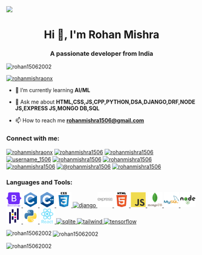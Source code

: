 <img src="https://upload.wikimedia.org/wikipedia/commons/thumb/c/c3/NGC_4414_%28NASA-med%29.jpg/465px-NGC_4414_%28NASA-med%29.jpg](https://t4.ftcdn.net/jpg/03/73/92/35/360_F_373923537_fEL66rwQtOPubK0tye1SOFjWHRM99Eqe.jpg">
<h1 align="center">Hi 👋, I'm Rohan Mishra</h1>
<h3 align="center">A passionate developer from India</h3>

<p align="left"> <img src="https://komarev.com/ghpvc/?username=rohan15062002&label=Profile%20views&color=0e75b6&style=flat" alt="rohan15062002" /> </p>

<p align="left"> <a href="https://twitter.com/rohanmishraonx" target="blank"><img src="https://img.shields.io/twitter/follow/rohanmishraonx?logo=twitter&style=for-the-badge" alt="rohanmishraonx" /></a> </p>

- 🌱 I’m currently learning **AI/ML**

- 💬 Ask me about **HTML,CSS,JS,CPP,PYTHON,DSA,DJANGO,DRF,NODE JS,EXPRESS JS,MONGO DB,SQL**

- 📫 How to reach me **rohanmishra1506@gmail.com**

<h3 align="left">Connect with me:</h3>
<p align="left">
<a href="https://twitter.com/rohanmishraonx" target="blank"><img align="center" src="https://raw.githubusercontent.com/rahuldkjain/github-profile-readme-generator/master/src/images/icons/Social/twitter.svg" alt="rohanmishraonx" height="30" width="40" /></a>
<a href="https://linkedin.com/in/rohanmishra1506" target="blank"><img align="center" src="https://raw.githubusercontent.com/rahuldkjain/github-profile-readme-generator/master/src/images/icons/Social/linked-in-alt.svg" alt="rohanmishra1506" height="30" width="40" /></a>
<a href="https://instagram.com/rohanmishra1506" target="blank"><img align="center" src="https://raw.githubusercontent.com/rahuldkjain/github-profile-readme-generator/master/src/images/icons/Social/instagram.svg" alt="rohanmishra1506" height="30" width="40" /></a>
<a href="https://www.codechef.com/users/username_1506" target="blank"><img align="center" src="https://cdn.jsdelivr.net/npm/simple-icons@3.1.0/icons/codechef.svg" alt="username_1506" height="30" width="40" /></a>
<a href="https://www.hackerrank.com/rohanmishra1506" target="blank"><img align="center" src="https://raw.githubusercontent.com/rahuldkjain/github-profile-readme-generator/master/src/images/icons/Social/hackerrank.svg" alt="rohanmishra1506" height="30" width="40" /></a>
<a href="https://codeforces.com/profile/rohanmishra1506" target="blank"><img align="center" src="https://raw.githubusercontent.com/rahuldkjain/github-profile-readme-generator/master/src/images/icons/Social/codeforces.svg" alt="rohanmishra1506" height="30" width="40" /></a>
<a href="https://www.leetcode.com/rohanmishra1506" target="blank"><img align="center" src="https://raw.githubusercontent.com/rahuldkjain/github-profile-readme-generator/master/src/images/icons/Social/leet-code.svg" alt="rohanmishra1506" height="30" width="40" /></a>
<a href="https://www.hackerearth.com/@rohanmishra1506" target="blank"><img align="center" src="https://raw.githubusercontent.com/rahuldkjain/github-profile-readme-generator/master/src/images/icons/Social/hackerearth.svg" alt="@rohanmishra1506" height="30" width="40" /></a>
<a href="https://auth.geeksforgeeks.org/user/rohanmishra1506" target="blank"><img align="center" src="https://raw.githubusercontent.com/rahuldkjain/github-profile-readme-generator/master/src/images/icons/Social/geeks-for-geeks.svg" alt="rohanmishra1506" height="30" width="40" /></a>
</p>

<h3 align="left">Languages and Tools:</h3>
<p align="left"> <a href="https://getbootstrap.com" target="_blank" rel="noreferrer"> <img src="https://raw.githubusercontent.com/devicons/devicon/master/icons/bootstrap/bootstrap-plain-wordmark.svg" alt="bootstrap" width="40" height="40"/> </a> <a href="https://www.cprogramming.com/" target="_blank" rel="noreferrer"> <img src="https://raw.githubusercontent.com/devicons/devicon/master/icons/c/c-original.svg" alt="c" width="40" height="40"/> </a> <a href="https://www.w3schools.com/cpp/" target="_blank" rel="noreferrer"> <img src="https://raw.githubusercontent.com/devicons/devicon/master/icons/cplusplus/cplusplus-original.svg" alt="cplusplus" width="40" height="40"/> </a> <a href="https://www.w3schools.com/css/" target="_blank" rel="noreferrer"> <img src="https://raw.githubusercontent.com/devicons/devicon/master/icons/css3/css3-original-wordmark.svg" alt="css3" width="40" height="40"/> </a> <a href="https://www.djangoproject.com/" target="_blank" rel="noreferrer"> <img src="https://cdn.worldvectorlogo.com/logos/django.svg" alt="django" width="40" height="40"/> </a> <a href="https://expressjs.com" target="_blank" rel="noreferrer"> <img src="https://raw.githubusercontent.com/devicons/devicon/master/icons/express/express-original-wordmark.svg" alt="express" width="40" height="40"/> </a> <a href="https://www.w3.org/html/" target="_blank" rel="noreferrer"> <img src="https://raw.githubusercontent.com/devicons/devicon/master/icons/html5/html5-original-wordmark.svg" alt="html5" width="40" height="40"/> </a> <a href="https://developer.mozilla.org/en-US/docs/Web/JavaScript" target="_blank" rel="noreferrer"> <img src="https://raw.githubusercontent.com/devicons/devicon/master/icons/javascript/javascript-original.svg" alt="javascript" width="40" height="40"/> </a> <a href="https://www.mongodb.com/" target="_blank" rel="noreferrer"> <img src="https://raw.githubusercontent.com/devicons/devicon/master/icons/mongodb/mongodb-original-wordmark.svg" alt="mongodb" width="40" height="40"/> </a> <a href="https://www.mysql.com/" target="_blank" rel="noreferrer"> <img src="https://raw.githubusercontent.com/devicons/devicon/master/icons/mysql/mysql-original-wordmark.svg" alt="mysql" width="40" height="40"/> </a> <a href="https://nodejs.org" target="_blank" rel="noreferrer"> <img src="https://raw.githubusercontent.com/devicons/devicon/master/icons/nodejs/nodejs-original-wordmark.svg" alt="nodejs" width="40" height="40"/> </a> <a href="https://pandas.pydata.org/" target="_blank" rel="noreferrer"> <img src="https://raw.githubusercontent.com/devicons/devicon/2ae2a900d2f041da66e950e4d48052658d850630/icons/pandas/pandas-original.svg" alt="pandas" width="40" height="40"/> </a> <a href="https://www.python.org" target="_blank" rel="noreferrer"> <img src="https://raw.githubusercontent.com/devicons/devicon/master/icons/python/python-original.svg" alt="python" width="40" height="40"/> </a> <a href="https://reactjs.org/" target="_blank" rel="noreferrer"> <img src="https://raw.githubusercontent.com/devicons/devicon/master/icons/react/react-original-wordmark.svg" alt="react" width="40" height="40"/> </a> <a href="https://www.sqlite.org/" target="_blank" rel="noreferrer"> <img src="https://www.vectorlogo.zone/logos/sqlite/sqlite-icon.svg" alt="sqlite" width="40" height="40"/> </a> <a href="https://tailwindcss.com/" target="_blank" rel="noreferrer"> <img src="https://www.vectorlogo.zone/logos/tailwindcss/tailwindcss-icon.svg" alt="tailwind" width="40" height="40"/> </a> <a href="https://www.tensorflow.org" target="_blank" rel="noreferrer"> <img src="https://www.vectorlogo.zone/logos/tensorflow/tensorflow-icon.svg" alt="tensorflow" width="40" height="40"/> </a> </p>

<p><img align="left" src="https://github-readme-stats.vercel.app/api/top-langs?username=rohan15062002&show_icons=true&locale=en&layout=compact" alt="rohan15062002" /></p>

<p>&nbsp;<img align="center" src="https://github-readme-stats.vercel.app/api?username=rohan15062002&show_icons=true&locale=en" alt="rohan15062002" /></p>

<p><img align="center" src="https://github-readme-streak-stats.herokuapp.com/?user=rohan15062002&" alt="rohan15062002" /></p>
